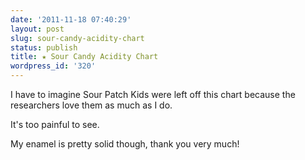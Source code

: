 ```yaml
---
date: '2011-11-18 07:40:29'
layout: post
slug: sour-candy-acidity-chart
status: publish
title: ★ Sour Candy Acidity Chart
wordpress_id: '320'
---
```



I have to imagine Sour Patch Kids were left off this chart because the researchers love them as much as I do.

It's too painful to see.

My enamel is pretty solid though, thank you very much!

